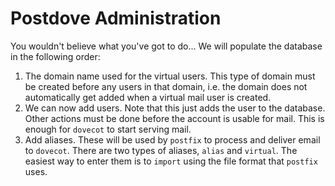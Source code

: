 # Postdove Administration

You wouldn't believe what you've got to do...
We will populate the database in the following order:

1. The domain name used for the virtual users. This type of domain
must be created before any users in that domain, i.e. the domain does
not automatically get added when a virtual mail user is created.
1. We can now add users. Note that this just adds the user to the database.
Other actions must be done before the account is usable for mail. This is
enough for ```dovecot``` to start serving mail.
1. Add aliases. These will be used by ```postfix``` to process and deliver
email to ```dovecot```. There are two types of aliases, ```alias``` and ```virtual```.
The easiest way to enter them is to ```import``` using the file format that
```postfix``` uses.
